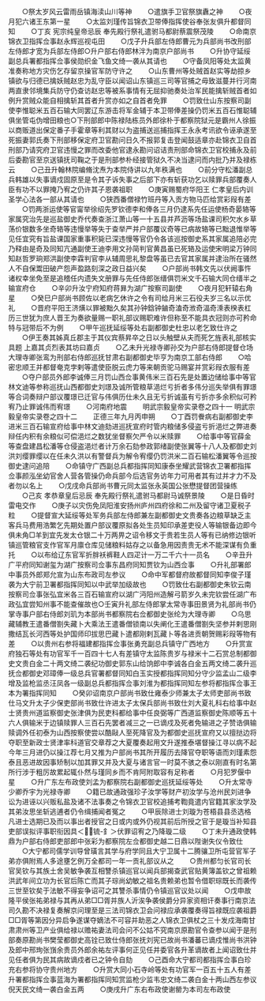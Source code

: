 <!-- { "loadSidebar": true } -->
　　○祭太岁风云雷雨岳镇海渎山川等神
　　○遣旗手卫官祭旗纛之神
　　○夜月犯六诸王东第一星
　　○太监刘瑾传旨锦衣卫带俸指挥使谷奉张友俱升都督同知
　　○丁亥  宪宗纯皇帝忌辰  奉先殿行祭礼遣驸马都尉蔡震祭茂陵
　　○命南京锦衣卫指挥佥事赵永辉巡视屯田
　　○戊子升兵部左侍郎曹元为兵部尚书改刑部左侍郎才宽为兵部左侍郎○升户部右侍郎林泮为南京户部尚书
　　○升协守延绥副总兵署都指挥佥事侯勋织金飞鱼文绮一袭从其请也
　　○守备凤阳等处太监黄准奏称地方灾伤乞存留京操官军防守许之
　　○山东曹州等处贼首赵实等劫掠乡镇欲与归德已擒妖贼赵忠为乱守臣以闻诏山东镇巡三司等官捕之毋致滋蔓并行河南两直隶邻境集兵防守仍查访赵忠等被系事情有无屈抑驰奏处治军民能擒斩贼首者如例升赏贼众能自相擒斩其首者升赏亦如之自首者免罪
　　○罚致仕山东按察司副使李惟聪米五百石输大同罢辽东游击将军金辅于本卫带俸差操仍罚米五百石惟聪辅俱坐管屯伪增田粮也○下刑部郎中陈禄陆栋员外郎徐朴于都察院狱元是霸州人徐振以商贩道出保定番子手霍章等利其财以为盗捕送巡捕指挥王永永考讯欲令诬承遂至死振妻郭氏奏下刑部移保定府卫官勘问日久不报郭复击登闻鼓适章亦赴锦衣卫自首刑部乃请究府卫官违慢之罪而改委他官逮永勘问诏诘责刑部命锦衣卫官校捕永及前后委勘官至京送镇抚司鞠之于是刑部参朴经接管狱久不决当逮问而内批乃并及禄栋云
　　○己丑升翰林院编脩沈焘为本院侍讲以九年秩满也
　　○前分守松潘副总兵韩雄以失事谪戍固原至是令其子诉失事之后部下亦有斩获功乞以赎罪兵部覆奏人臣有功不以罪掩乃宥之仍许其子恩袭祖职
　　○庚寅赐蜀府华阳王  仁孝皇后内训圣学心法各一部从其请也
　　○狭西番僧禄竹班丹等入贡方物马匹给赏彩叚有差
　　○罚两浙运使等官甯举徐绍先罗钦德李和俸各三月仍逮系先任运使杨奇晏辂等家属究治先是巡盐御史乔代奏查浙江萧山等一十五县并芦沥等场盐课司积欠水乡草荡价银数多坐奇辂等违慢举等失于查举严并户部覆议奇等已病故辂等已黜退惟举等见任宜究有旨盐课国家重事积毙已深违慢等官仍令各该巡按御史系其家属追陪必完乃释由是奇及同知亢通副使王迪李用文孙简判官黄昌虽已死辂及运使宋明梁万钟同知赵哲罗珦郑洪副使李霖判官李从辅周思礼黎盘等虽已去官其家属并逮治所在骚然人不自保鬻田破产怨声盈路刻深之政日益兴矣
　　○户部尚书韩文先以伏阙事忤诸权幸坐免至是追稽任内遗失文册罪与先任侍郎张缙俱罚米文千石输大同仓缙半之输宣府仓
　　○辛卯升汝宁府知府蒋昪为湖广按察司副使
　　○夜月犯轩辕右角星
　　○癸巳户部尚书顾佐以老病乞休许之令有司给月米三石役夫岁三名以示优礼
　　○晋府平阳王济熿以罪被黜久矣其孙钟鋡钟鏀奇溘奇浟奇湢奇溗表楑表杠历三世犹为庶人晋王为奏欲量赐一职礼部议赐职难许但称至不能具衣冠则亦可矜命特与冠带后不为例
　　○甲午巡抚延绥等处右副都御史杜忠以老乞致仕许之
　　○伊王奏其姊真丘郡主于其仪宾蔡昇卒之日以头触壁从夫而死乞旌表礼部核实具题  上嘉其贞烈表其坊曰嘉贞
　　○乙未升光禄寺卿孙交为户部右侍郎提督仓场大理寺卿张鸾为刑部右侍郎巡抚甘肃右副都御史毕亨为南京工部右侍郎
　　○哈密忠顺王并都督奄克孛剌等遣使臣脱云虎力等来朝贡驼马赐宴并赏彩叚衣服有差
　　○夺户部员外郎李诚俸三月罚山西佥事黄伟米三百石先是处置边储给事中等官林文迪等参称巡抚山西都御史刘璟及诚所管粮草浥烂亏折者多伟分巡失举俱有罪璟等合词奏辩户部议覆璟已迁官与伟俱历仕未久且无亏折诚虽有亏折亦多余积似可矜宥乃止罪诚伟而宥璟
　　○河南府地震
　　明武宗毅皇帝实录卷之四十一
明武宗毅皇帝实录卷之四十二
　　正德三年九月丙申朔
　　○丁酉罚餋病右副都御史李进米三百石输宣府给事中林文迪劾进巡抚宣府时管内粮储多侵盗亏折浥烂之弊进奏辩任内积有余粮似可偿浥烂之数犹坐督察欠严令以米赎罪
　　○给事中等官薛金等查盘建昌松潘等仓侵盗浥烂者计万余石劾参政郭绪副使张翼等十八人及都御史刘洪刘缨罪缨以在任未久洪以有警督兵为解令宥缨仍罚洪米二百石输松潘翼等令巡按御史逮问追陪
　　○命镇守广西副总兵都指挥同知康泰坐耀武营锦衣卫署都指挥佥事颜泓坐幼官舍人营各管操仍命兵部今后选官务访年力可用者其有过并才力不及者勿以名上
　　○戊戌命兵部尚书曹元同太监张永英国公张懋提督团营操练
　　○己亥  孝恭章皇后忌辰  奉先殿行祭礼遣驸马都尉马诚祭景陵
　　○是日昏时雷电交作
　　○庚子以灾伤免凤阳淮安扬州庐州四府徐和二州及留守诸卫夏税子粒
　　○提督宣大延绥等处军务兵部左侍郎兼左副都御史文贵奏各边粮草缺乏主客兵马费用浩繁乞先期处置户部议覆原拟各处生员知印承差吏役人等输银备边即今俱未角□羊到宜先发太仓银二十万两畀之诏令移文于贵若生员人等有已纳修边银听镇巡管粮官支作官军月廪仓库见储粮料姑存之以备急用因责贵无术不能深谋有负重托
　　○以布给辽东官军折胖袄裤鞋人四疋计一万二千六十一员名
　　○辛丑升广平府同知谢玺为湖广按察司佥事东昌府同知贾钦为山西佥事
　　○升礼部署郎中事员外郎郑允宣为山东布政司左参议
　　○命中军都督府故都督同知李俊子瑾袭为大宁前卫署都指挥同知以中武举加级故也
　　○罚致仕右副都御史朱钦云南按察司佥事张弘宜米各三百石输宣府以湖广沔阳州造解弓箭岁久未完钦尝任湖广布政弘宜尝知州事不能查催故也○壬寅升礼部左侍郎掌太常寺事田景贤为礼部尚书仍掌寺事户部右侍郎刘玑为本部尚书都察院右佥都御史张纶为大理寺卿
　　○乌思藏辅教王遣番僧劄失藏卜大乘法王遣番僧锁南以失阐化王遣番僧劄失坚参并剌思刚撒结瓦长河西等处护国师印拔思巴藏卜遣都刚剌瓦藏卜等各进贡朝贺赐彩叚等物有差
　　○以贵州右参将福建都指挥佥事张勇充副总兵镇守广西地方
　　○升赏宣府独石等处有功官军千一百四十七人有差镇守太监陈贵岁与禄米十二石赏总制都御史文贵白金二十两文绮二袭纪功御史郭东山给饷郎中李诚各白金五两文绮二袭升巡抚佥都御史邓璋俸一级总兵官署都督同知白玉实授都指挥同知分守少监孟山二级李增及监枪监丞汪凤各一级副总兵都指挥佥事刘淮为都指挥同知左参将都指挥佥事王本为署指挥同知
　　○癸卯诏南京户部尚书致仕雍泰少师兼太子太师吏部尚书致仕马文升太子少保吏部尚书致仕许进太子太保兵部尚书致仕刘大夏礼科右给事中赵士贤贵州道监察御史张津俱为民吏科都给事中任良弼等广西道监察御史陈顺等五十六人俱输米于边镇赎罪人三百石先罢者减三之一已谪戍及死者免输进之子赞诰俱输赎调外任初泰为山西按察使尝以酷敺人至死降官及为都御史巡抚宣府又以擅挞边将夺职至新政士贤津率科道官交章荐之大夏覆奏起用文升遂推泰堪督操江寻以病不起今年三月进仍以操江荐七月又推为户部尚书其所开履历去降官夺职等语而刘瑾素怨泰且恶进故因事矫制以加其罪又并及大夏与诸言官一时莫不骇之泰以刚直有时名第所行涉于粗厉故累起辄仆然与瑾同乡而不肯阿附取容有足称者
　　○月犯罗偃中星
　　○升广东左布政使刘孟为都察院右副都御史巡抚延绥等处
　　○升太常寺少卿乔宇为光禄寺卿
　　○籍已故通政强珍子汝学等财产初汝学与沧州民刘进争讼为进诬以兴贩私盐及诸不法事奏之令锦衣卫官校追捕考鞫竟遣内官籍其家汝学及其弟汝思坐斩逃逋者仍令缉捕闻者冤之
　　○甲辰除进士刘璇为苍梧县县丞选格凡进士选期已及而以事出者授官之日或内或外仍视其前后所授之官于是璇当补知县吏部误拟评事职衔因具＜锍-釒＞伏罪诏宥之乃降璇二级
　　○丁未升通政使韩鼎为户部右侍郎吏部郎中张彩为都察院左佥都御史越二日鼎以陛谢失仪令致仕
　　○大宁都司儒学训导曾璜言其学与府学同且大宁卫属十二腾骧卫所屯营官军子弟亦俱附焉人多途壅乞例万全都司一年一贡礼部议从之
　　○贵州都匀长官司长官吴钦与其族土舍吴敏争袭互相讐杀镇巡官以闻兵部揭查武官贴黄簿盖钦之曾祖赖洪武年间立功为长官后陈亡而其子琮尚幼敏之祖名贵赖弟也暂令借职琮既长而袭传三世至钦矣于法敏不得妄争诏可之其讐杀事情仍令镇巡官议处以闻
　　○戊申故隆平侯张祐弟禄与其再从弟□□胥并族人沂涘争袭侯爵分异家资相讦奏事行南京法司久勘不决禄复奏解京问理至是三法司锦衣卫会问禄应承袭覆奏得旨禄既应袭祖爵□□胥等第因分异启争遂谋夺嫡法不可容并助恶之人锦衣卫俱杖之三十发戍海南甘肃肃州等卫产业俱给禄以赡祐妻法司会问不公姑不究南京原勘官令查参以闻于是刑部奏原勘尚书樊莹都御史高铨已致仕侍郎张抚刘宪已故尚书潘蕃已谪戍惟尚书洪钟及郎中邢珣张嵿余贵员外郎余祐左评事何正见任并委官各升革谪故者上闻诏致仕并见任者俱为民其病故谪戍者已之钟令自劾
　　○己酉命大宁都司都指挥佥事白珍充右参将协守贵州地方
　　○升赏大同小石寺岭等处有功官军一百五十五人有差升署都指挥佥事蓝海为署都指挥同知赏监枪少监韦忠文绮二袭白金十两山西左参议倪天民文绮一袭白金五两
　　○庚戌升广东右布政使谢罃为本司左布政使
